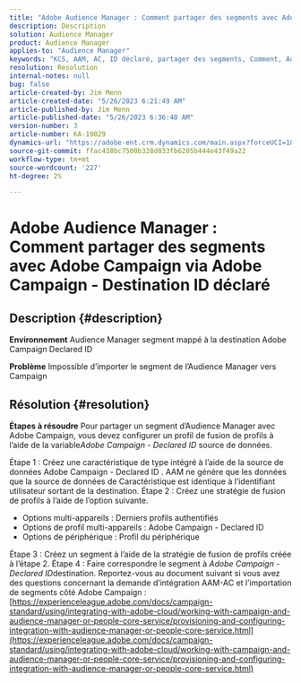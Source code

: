 ```yaml
---
title: "Adobe Audience Manager : Comment partager des segments avec Adobe Campaign via Adobe Campaign - Destination ID déclaré"
description: Description
solution: Audience Manager
product: Audience Manager
applies-to: "Audience Manager"
keywords: "KCS, AAM, AC, ID déclaré, partager des segments, Comment, Adobe Audience Manager, Adobe Campaign, Destination d’ID déclaré"
resolution: Resolution
internal-notes: null
bug: false
article-created-by: Jim Menn
article-created-date: "5/26/2023 6:21:49 AM"
article-published-by: Jim Menn
article-published-date: "5/26/2023 6:36:40 AM"
version-number: 3
article-number: KA-19029
dynamics-url: "https://adobe-ent.crm.dynamics.com/main.aspx?forceUCI=1&pagetype=entityrecord&etn=knowledgearticle&id=2d476096-8dfb-ed11-8849-6045bd006079"
source-git-commit: ffac438bc7500b328d033fb6205b444e43f49a22
workflow-type: tm+mt
source-wordcount: '227'
ht-degree: 2%

---
```


# Adobe Audience Manager : Comment partager des segments avec Adobe Campaign via Adobe Campaign - Destination ID déclaré

## Description {#description}


<b>Environnement</b>
Audience Manager segment mappé à la destination Adobe Campaign Declared ID

<b>Problème</b>
Impossible d’importer le segment de l’Audience Manager vers Campaign


## Résolution {#resolution}


<b>Étapes à résoudre</b>
Pour partager un segment d’Audience Manager avec Adobe Campaign, vous devez configurer un profil de fusion de profils à l’aide de la variable*Adobe Campaign - Declared ID* source de données.

Étape 1 : Créez une caractéristique de type intégré à l’aide de la source de données Adobe Campaign - Declared ID .
AAM ne génère que les données que la source de données de Caractéristique est identique à l’identifiant utilisateur sortant de la destination.
Étape 2 : Créez une stratégie de fusion de profils à l’aide de l’option suivante.

- Options multi-appareils : Derniers profils authentifiés
- Options de profil multi-appareils : Adobe Campaign - Declared ID
- Options de périphérique : Profil du périphérique


Étape 3 : Créez un segment à l’aide de la stratégie de fusion de profils créée à l’étape 2.
Étape 4 : Faire correspondre le segment à *Adobe Campaign - Declared ID*destination.
Reportez-vous au document suivant si vous avez des questions concernant la demande d’intégration AAM-AC et l’importation de segments côté Adobe Campaign : [https://experienceleague.adobe.com/docs/campaign-standard/using/integrating-with-adobe-cloud/working-with-campaign-and-audience-manager-or-people-core-service/provisioning-and-configuring-integration-with-audience-manager-or-people-core-service.html](https://experienceleague.adobe.com/docs/campaign-standard/using/integrating-with-adobe-cloud/working-with-campaign-and-audience-manager-or-people-core-service/provisioning-and-configuring-integration-with-audience-manager-or-people-core-service.html)
